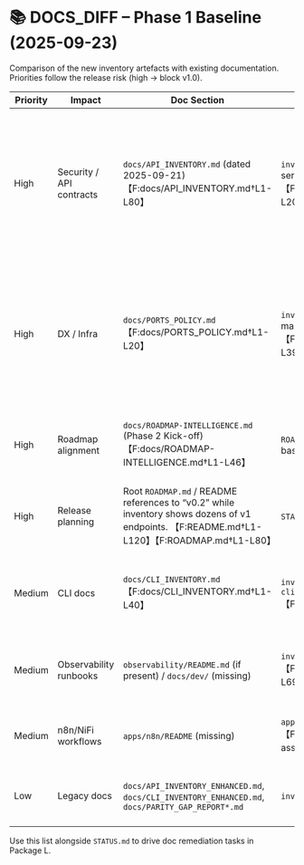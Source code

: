 # 📚 DOCS_DIFF – Phase 1 Baseline (2025-09-23)

Comparison of the new inventory artefacts with existing documentation. Priorities follow the release risk (high → block v1.0).

| Priority | Impact | Doc Section | Source of Truth | Delta Description | Proposed Fix |
| --- | --- | --- | --- | --- | --- |
| High | Security / API contracts | `docs/API_INVENTORY.md` (dated 2025-09-21) 【F:docs/API_INVENTORY.md†L1-L80】 | `inventory/apis.json` (52 services enumerated) 【F:inventory/apis.json†L1-L20】 | Markdown table only lists legacy services (e.g. auth-service, archive) and omits new agents, plugin-runner, ops-controller, media-forensics, Flowise connectors. Response models + status codes diverge from current FastAPI implementations. | 🔄 **Vertagt bis Wave 6 (Package L)** – Umsetzung erfolgt gemeinsam mit Inventar-Automatisierung (`backlog/phase2/PACKAGE_SEQUENCE.yaml`). |
| High | DX / Infra | `docs/PORTS_POLICY.md` 【F:docs/PORTS_POLICY.md†L1-L20】 | `inventory/services.json` (port mappings) 【F:inventory/services.json†L1-L392】 | Policy lists only handful of services; ignores new host bindings (Flowise 3417, egress 8615, NiFi 11443, plugin runner 8621, etc.) and mentions “no standard ports” while compose overlays expose Postgres/OpenSearch hosts. | 🔄 **Vertagt bis Wave 6 (Package L)** – konsolidierte Portliste wird mit Inventory-Aktualisierung generiert (siehe `backlog/phase2/ITERATION-01_PLAN.md`). |
| High | Roadmap alignment | `docs/ROADMAP-INTELLIGENCE.md` (Phase 2 Kick-off) 【F:docs/ROADMAP-INTELLIGENCE.md†L1-L46】 | `ROADMAP_STATUS.md` (new baseline) | Missing narrative on packages A–L, dependencies, and milestones. Stakeholders lack official doc pointer. | ✅ **Erledigt (2025-09-23):** Dokument mit Phase-2-Wellen, Wave-1-Deliverables, Governance-Guardrails und Artefakt-Links gefüllt. Folgepflege über Inventory-Skripte. |
| High | Release planning | Root `ROADMAP.md` / README references to “v0.2” while inventory shows dozens of v1 endpoints. 【F:README.md†L1-L120】【F:ROADMAP.md†L1-L80】 | `STATUS.md`, `ROADMAP_STATUS.md` | README + roadmap still state v0.2 deliverables and omit new packages (Flowise, video, plugins). | ✅ **Erledigt (2025-09-24):** README-Header auf Phase 2 Wave 1 aktualisiert, 5-Minuten-Demo ergänzt; `ROADMAP.md` verweist auf Wave-Sequenz. |
| Medium | CLI docs | `docs/CLI_INVENTORY.md` 【F:docs/CLI_INVENTORY.md†L1-L40】 | `inventory/apis.json`, `cli/it_cli/root.py` 【F:cli/it_cli/root.py†L1-L120】 | CLI inventory last generated 2025-09-21; misses new commands (inventory sync, plugin ops) and mislabels service mappings. | Regenerate CLI inventory after adding inventory integration; document new commands in README. |
| Medium | Observability runbooks | `observability/README.md` (if present) / `docs/dev/` (missing) | `inventory/findings.md` 【F:inventory/findings.md†L1-L69】 | No documentation on required metrics/health endpoints vs actual gaps; risk for SLO alignment. | Add observability checklist referencing findings; include instructions per service. |
| Medium | n8n/NiFi workflows | `apps/n8n/README` (missing) | `apps/n8n/*.json` 【F:apps/n8n/fact-checking-assistant-v2.json†L1-L80】 | No doc explains how to import or schedule standard playbooks; Phase 2 package D blocked. | Create how-to for importing flows, enabling retries, and mapping env vars. |
| Low | Legacy docs | `docs/API_INVENTORY_ENHANCED.md`, `docs/CLI_INVENTORY_ENHANCED.md`, `docs/PARITY_GAP_REPORT*.md` | `inventory/` artefacts | Enhanced variants duplicate outdated inventories; should reference new JSON instead. | Archive or update enhanced docs to avoid conflicting guidance. |

Use this list alongside `STATUS.md` to drive doc remediation tasks in Package L.
